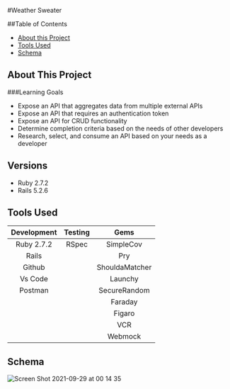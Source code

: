 #Weather Sweater

##Table of Contents
- [About this Project](#about-this-project)
- [Tools Used](#tools-used)
- [Schema](#schema)

## About This Project

###Learning Goals
* Expose an API that aggregates data from multiple external APIs
* Expose an API that requires an authentication token
* Expose an API for CRUD functionality
* Determine completion criteria based on the needs of other developers
* Research, select, and consume an API based on your needs as a developer

## Versions
* Ruby 2.7.2
* Rails 5.2.6

## Tools Used

| Development | Testing       | Gems          |
|   :----:    |    :----:     |    :----:     |
| Ruby 2.7.2  | RSpec         | SimpleCov     |
| Rails       |               | Pry           |
| Github      |               | ShouldaMatcher|
| Vs Code     |               | Launchy       |
| Postman     |               | SecureRandom  |
|             |               | Faraday       |
|             |               | Figaro        |
|             |               | VCR           | 
|             |               | Webmock       |

## Schema
![Screen Shot 2021-09-29 at 00 14 35](https://user-images.githubusercontent.com/57773546/135213958-ccc839c4-7625-48be-8e3c-f7b5915f025f.png)
